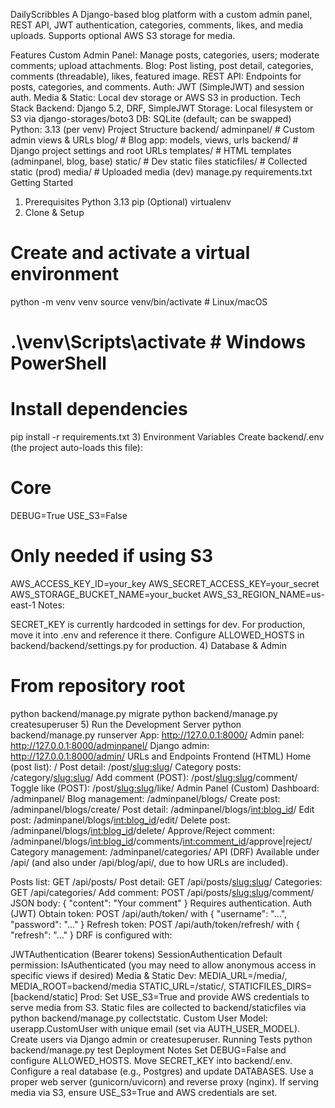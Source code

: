 DailyScribbles
A Django-based blog platform with a custom admin panel, REST API, JWT authentication, categories, comments, likes, and media uploads. Supports optional AWS S3 storage for media.

Features
Custom Admin Panel: Manage posts, categories, users; moderate comments; upload attachments.
Blog: Post listing, post detail, categories, comments (threadable), likes, featured image.
REST API: Endpoints for posts, categories, and comments.
Auth: JWT (SimpleJWT) and session auth.
Media & Static: Local dev storage or AWS S3 in production.
Tech Stack
Backend: Django 5.2, DRF, SimpleJWT
Storage: Local filesystem or S3 via django-storages/boto3
DB: SQLite (default; can be swapped)
Python: 3.13 (per venv)
Project Structure
backend/
  adminpanel/            # Custom admin views & URLs
  blog/                  # Blog app: models, views, urls
  backend/               # Django project settings and root URLs
  templates/             # HTML templates (adminpanel, blog, base)
  static/                # Dev static files
  staticfiles/           # Collected static (prod)
  media/                 # Uploaded media (dev)
  manage.py
requirements.txt
Getting Started
1) Prerequisites
Python 3.13
pip
(Optional) virtualenv
2) Clone & Setup
# Create and activate a virtual environment
python -m venv venv
source venv/bin/activate  # Linux/macOS
# .\venv\Scripts\activate  # Windows PowerShell

# Install dependencies
pip install -r requirements.txt
3) Environment Variables
Create backend/.env (the project auto-loads this file):

# Core
DEBUG=True
USE_S3=False

# Only needed if using S3
AWS_ACCESS_KEY_ID=your_key
AWS_SECRET_ACCESS_KEY=your_secret
AWS_STORAGE_BUCKET_NAME=your_bucket
AWS_S3_REGION_NAME=us-east-1
Notes:

SECRET_KEY is currently hardcoded in settings for dev. For production, move it into .env and reference it there.
Configure ALLOWED_HOSTS in backend/backend/settings.py for production.
4) Database & Admin
# From repository root
python backend/manage.py migrate
python backend/manage.py createsuperuser
5) Run the Development Server
python backend/manage.py runserver
App: http://127.0.0.1:8000/
Admin panel: http://127.0.0.1:8000/adminpanel/
Django admin: http://127.0.0.1:8000/admin/
URLs and Endpoints
Frontend (HTML)
Home (post list): /
Post detail: /post/<slug:slug>/
Category posts: /category/<slug:slug>/
Add comment (POST): /post/<slug:slug>/comment/
Toggle like (POST): /post/<slug:slug>/like/
Admin Panel (Custom)
Dashboard: /adminpanel/
Blog management: /adminpanel/blogs/
Create post: /adminpanel/blogs/create/
Post detail: /adminpanel/blogs/<int:blog_id>/
Edit post: /adminpanel/blogs/<int:blog_id>/edit/
Delete post: /adminpanel/blogs/<int:blog_id>/delete/
Approve/Reject comment: /adminpanel/blogs/<int:blog_id>/comments/<int:comment_id>/approve|reject/
Category management: /adminpanel/categories/
API (DRF)
Available under /api/ (and also under /api/blog/api/, due to how URLs are included).

Posts list: GET /api/posts/
Post detail: GET /api/posts/<slug:slug>/
Categories: GET /api/categories/
Add comment: POST /api/posts/<slug:slug>/comment/
JSON body: { "content": "Your comment" }
Requires authentication.
Auth (JWT)
Obtain token: POST /api/auth/token/ with { "username": "...", "password": "..." }
Refresh token: POST /api/auth/token/refresh/ with { "refresh": "..." }
DRF is configured with:

JWTAuthentication (Bearer tokens)
SessionAuthentication
Default permission: IsAuthenticated (you may need to allow anonymous access in specific views if desired)
Media & Static
Dev:
MEDIA_URL=/media/, MEDIA_ROOT=backend/media
STATIC_URL=/static/, STATICFILES_DIRS=[backend/static]
Prod:
Set USE_S3=True and provide AWS credentials to serve media from S3.
Static files are collected to backend/staticfiles via python backend/manage.py collectstatic.
Custom User
Model: userapp.CustomUser with unique email (set via AUTH_USER_MODEL).
Create users via Django admin or createsuperuser.
Running Tests
python backend/manage.py test
Deployment Notes
Set DEBUG=False and configure ALLOWED_HOSTS.
Move SECRET_KEY into backend/.env.
Configure a real database (e.g., Postgres) and update DATABASES.
Use a proper web server (gunicorn/uvicorn) and reverse proxy (nginx).
If serving media via S3, ensure USE_S3=True and AWS credentials are set.
